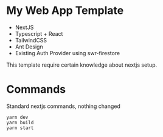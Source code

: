 # My Web App Template

- NextJS
- Typescript + React
- TailwindCSS
- Ant Design
- Existing Auth Provider using swr-firestore

This template require certain knowledge about nextjs setup.

# Commands

Standard nextjs commands, nothing changed

```
yarn dev
yarn build
yarn start
```
